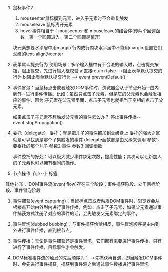 1. 鼠标事件2
    1) mouseenter鼠标摸到元素，进入子元素时不会重复触发
    2) mouseleave 鼠标离开元素
    3) hover事件相当于：mouseenter 和 mouseleave的结合体(传两个回调函数，第一个回调进入，第二个回调是离开)

    块元素想要水平居中用margin
    行内或行内块水平居中不能用margin 设置它们父级的text-align为center

2. 表单默认提交行为
    使用场景：多个输入框中有不合法的输入时，点击提交按钮，阻止提交，先进行输入框校验
    a:直接return false  -->阻止表单默认提交的行为
    b:阻止表单默认提交行为 --> event.preventDefault()

3. 事件冒泡：当鼠标点击或者触发DOM事件时，浏览器会从子节点开始--由内到外--进行事件传播。比如：虽然只点击子元素，但是它的父元素也会触发相应的事件，因为:子元素在父元素里面，点击子元素也就相当于变相的点击了父元素。

    如果点击了子元素不想触发父元素的事件怎么办？
    停止事件传播--event.stopPropagation()

4. 委托（delegate）
    委托：就是把儿子的事件都加到父级身上
    委托的强大之区就是可以找到是那个子集触发的事件
    delegate函数都是由父级来调用
    参数1:要委托的那个儿子
    参数2:事件
    参数3:回调函数

    事件委托的好处：可以极大减少事件绑定次数，提高性能；其次可以让新加入的子元素也可以拥有相同的操作。


5. 节点操作
    节点--》标签



其他补充：
DOM事件流(event flow)存在三个阶段：事件捕获阶段、处于目标阶段、事件冒泡阶段

1. 事件捕获(event capturing)：当鼠标点击或者触发DOM事件时，浏览器会从根接点开始由外到内进行事件传播，例如：点击了子元素，如果父元素通过事件捕获方式注册了对应的事件的话，会先触发父元素绑定的事件。

2. 事件冒泡(dubbed bubbing)：与事件捕获恰恰相反，事件冒泡顺序是由内到外进行事件传播，直到根节点。

3. 事件传播：无论是事件捕获还是事件冒泡，它们都有需要进行事件传播，只有进行了事件传播，目标事件才会触发。

4. DOM标准事件流的触发的先后顺序为：-->先捕获再冒泡，即当触发DOM事件时，会先进行事件捕获，捕获到事件源之后通过事件传播进行事件冒泡。



